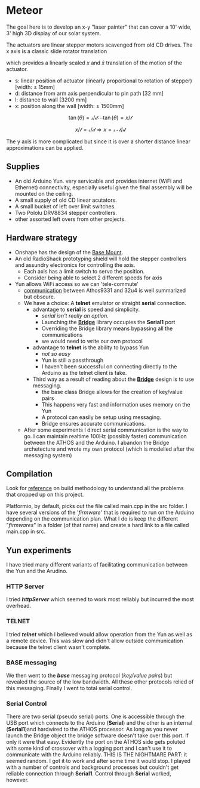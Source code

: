 # Meteor

The goal here is to develop an x-y "laser painter" that can cover a 10' wide, 3' high 3D display of our solar system.

The actuators are linear stepper motors scavenged from old CD drives. The x axis is a classic slide rotator translation

which provides a linearly scaled $x$ and $\dot{x}$ translation of the motion of the actuator.

- s: linear position of actuator (linearly proportional to rotation of stepper) [width: $\pm$ 15mm]
- d: distance from arm axis perpendicular to pin path [32 mm]
- l: distance to wall [3200 mm]
- x: position along the wall [width: $\pm$ 1500mm]

$$\tan(\theta)=\mathcal{s}/\mathcal{d} \cdots \tan(\theta)=x/\mathcal{l}$$

$$x/ \mathcal{l} = \mathcal{s}/\mathcal{d} \Rightarrow x = \mathcal{s} \cdot \mathcal{l}/\mathcal{d}$$

The y axis is more complicated but since it is over a shorter distance linear approximations can be applied.

## Supplies
 - An old Arduino Yun. very servicable and provides internet (WiFi and Ethernet) connectivity, especially useful given the final assembly will be mounted on the ceiling.
 - A small supply of old CD linear acutators.
 - A small bucket of left over limit switches.
 - Two Pololu DRV8834 stepper controllers.
 - other assorted left overs from other projects.

## Hardware strategy
 - Onshape has the design of the [Base Mount](https://cad.onshape.com/documents/a09b76387c29de53a9b7bb77/w/2c0b749e489004aa757cb41f/e/bc97e45bc6b50e7f7d630fe8).
 - An old RadioShack prototyping shield will hold the stepper controllers and assundry electronics for controlling the axis.
   - Each axis has a limit switch to servo the position.
   - Consider being able to select 2 different speeds for axis
 - Yun allows WiFi access so we can 'tele-commute'
   - [communication](http://mohanp.com/arduino-yun-serial-port-over-tcp/) between Athos9331 and 32u4 is well summarized but obscure.
   - We have a choice: A **telnet** emulator or straight **serial** connection.
      - advantage to **serial** is speed and simplicity.
        - *serial isn't really an option.*
        - Launching the [**Bridge**](https://jpmens.net/2013/09/23/understanding-arduino-yun-s-bridge/) library occupies the **Serial1** port 
        - Overriding the Bridge library means bypassing all the communications
        - we would need to write our own protocol  
      - advantage to **telnet** is the ability to bypass Yun 
        - *not so easy*
        - Yun is still a passthrough 
        - I haven't been successful on connecting directly to the Arduino as the telnet client is fake.
      - Third way as a result of reading about the [**Bridge**](https://jpmens.net/2013/09/23/understanding-arduino-yun-s-bridge/) design is to use messaging.
        - the base class Bridge allows for the creation of key/value pairs
        - This happens very fast and information uses memory on the Yun
        - A protocol can easily be setup using messaging.
        - Bridge ensures accurate communications.
    - After some experiments I direct serial communication is the way to go. I can maintain realtime 100Hz (possibly faster) communication 
    between the ATHOS and the Arduino.  I abandon the Bridge archetecture and wrote my own protocol (which is modelled after the messaging system)

## Compilation
Look for [reference](https://github.com/arduino/Arduino/wiki/Build-Process) on build methodology to understand all the problems that cropped up on this project.

Platformio, by default, picks out the file called main.cpp in the src folder. I have several versions of the '_firmware_' that is required to run on the Arduino depending on the communication plan. What I do is keep the different "*firmwares*" in a folder (of that name) and create a hard link to a file called main.cpp in src. 

## Yun experiments
I have tried many different variants of facilitating communication between the Yun and the Arudino.  

### HTTP Server
I tried _**httpServer**_ which seemed to work most reliably but incurred the most overhead.  

### TELNET
I tried _**telnet**_ which I believed would allow operation from the Yun as well as a remote device.  This was slow and didn't allow outside communication because the telnet client wasn't complete.  

### BASE messaging
We then went to the _**base**_ messaging protocol (_key/value pairs_) but revealed the source of the low bandwidth. All these other protocols relied of this messaging. Finally I went to total serial control.  

### Serial Control
There are two serial (pseudo serial) ports.  One is accessible through the USB port which connects to the Arduino (**Serial**) and the other is an internal (**Serial1**)and hardwired to the ATHOS processor.  As long as you never launch the Bridge object the bridge software doesn't take over this port.  If only it were that easy.  Evidently the port on the ATHOS side gets poluted with some kind of crossover with a logging port and I can't use it to communicate with the Arduino reliably.  THIS IS THE NIGHTMARE PART: it seemed random.  I got it to work and after some time it would stop.  I played with a number of controls and background processes but couldn't get reliable connection through **Serial1**.  Control through **Serial** worked, however.
